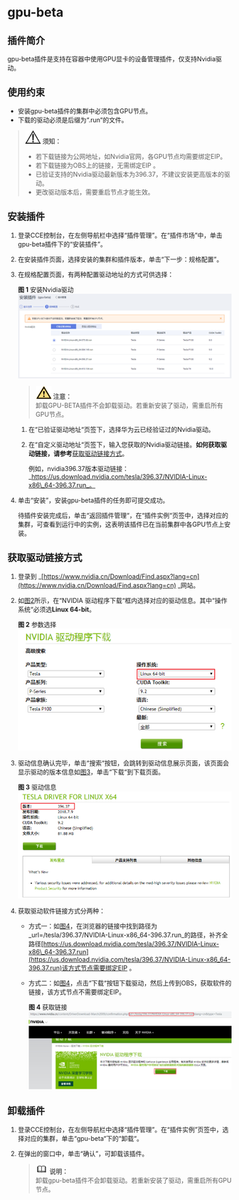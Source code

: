# gpu-beta<a name="cce_01_0141"></a>

## 插件简介<a name="section26181722164712"></a>

gpu-beta插件是支持在容器中使用GPU显卡的设备管理插件，仅支持Nvidia驱动。

## 使用约束<a name="section3200193614201"></a>

-   安装gpu-beta插件的集群中必须包含GPU节点。
-   下载的驱动必须是后缀为“.run“的文件。

>![](public_sys-resources/icon-notice.gif) **须知：**   
>-   若下载链接为公网地址，如Nvidia官网，各GPU节点均需要绑定EIP。  
>-   若下载链接为OBS上的链接，无需绑定EIP 。  
>-   已验证支持的Nvidia驱动最新版本为396.37，不建议安装更高版本的驱动。  
>-   更改驱动版本后，需要重启节点才能生效。  

## 安装插件<a name="section14115341020"></a>

1.  登录CCE控制台，在左侧导航栏中选择“插件管理”。在“插件市场”中，单击gpu-beta插件下的“安装插件”。
2.  在安装插件页面，选择安装的集群和插件版本，单击“下一步：规格配置”。
3.  在规格配置页面，有两种配置驱动地址的方式可供选择：

    **图 1**  安装Nvidia驱动<a name="fig428916253011"></a>  
    ![](figures/安装Nvidia驱动.png "安装Nvidia驱动")

    >![](public_sys-resources/icon-caution.gif) **注意：**   
    >卸载GPU-BETA插件不会卸载驱动。若重新安装了驱动，需重启所有GPU节点。  

    1.  在“已验证驱动地址“页签下，选择华为云已经验证过的Nvidia驱动。
    2.  在“自定义驱动地址“页签下，输入您获取的Nvidia驱动链接。**如何获取驱动链接，请参考**[获取驱动链接方式](#section95451728192112)。

        例如，nvidia396.37版本驱动链接：_https://us.download.nvidia.com/tesla/396.37/NVIDIA-Linux-x86\_64-396.37.run_。

4.  单击“安装”，安装gpu-beta插件的任务即可提交成功。

    待插件安装完成后，单击“返回插件管理“，在“插件实例“页签中，选择对应的集群，可查看到运行中的实例，这表明该插件已在当前集群中各GPU节点上安装。


## 获取驱动链接方式<a name="section95451728192112"></a>

1.  登录到  _[https://www.nvidia.cn/Download/Find.aspx?lang=cn](https://www.nvidia.cn/Download/Find.aspx?lang=cn) _网站。
2.  如[图2](#fig11696366517)所示，在“NVIDIA 驱动程序下载“框内选择对应的驱动信息。其中“操作系统“必须选**Linux 64-bit**。

    **图 2**  参数选择<a name="fig11696366517"></a>  
    ![](figures/参数选择.png "参数选择")

3.  驱动信息确认完毕，单击“搜索“按钮，会跳转到驱动信息展示页面，该页面会显示驱动的版本信息如[图3](#fig7873421145213)，单击“下载“到下载页面。

    **图 3**  驱动信息<a name="fig7873421145213"></a>  
    ![](figures/驱动信息.png "驱动信息")

4.  获取驱动软件链接方式分两种：
    -   方式一：如[图4](#fig5901194614534)，在浏览器的链接中找到路径为_url=/tesla/396.37/NVIDIA-Linux-x86\_64-396.37.run_的路径，补齐全路径[https://us.download.nvidia.com/tesla/396.37/NVIDIA-Linux-x86\_64-396.37.run](https://us.download.nvidia.com/tesla/396.37/NVIDIA-Linux-x86_64-396.37.run)该方式节点需要绑定EIP 。
    -   方式二：如[图4](#fig5901194614534)，点击“下载“按钮下载驱动，然后上传到OBS，获取软件的链接，该方式节点不需要绑定EIP。

        **图 4**  获取链接<a name="fig5901194614534"></a>  
        ![](figures/获取链接.png "获取链接")



## 卸载插件<a name="section5548228142111"></a>

1.  登录CCE控制台，在左侧导航栏中选择“插件管理”。在“插件实例”页签中，选择对应的集群，单击“gpu-beta“下的“卸载“。
2.  在弹出的窗口中，单击“确认”，可卸载该插件。

    >![](public_sys-resources/icon-note.gif) **说明：**   
    >卸载gpu-beta插件不会卸载驱动。若重新安装了驱动，需重启所有GPU节点。  


